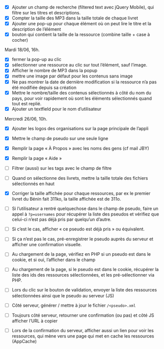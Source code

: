 - [x] Ajouter un champ de recherche (filtered text avec jQuery Mobile), qui filtre
      sur les titres et descriptions.
- [x] Compter la taille des MP3 dans la taille totale de chaque livret
- [x] Ajouter une pop-up pour chaque élément où on peut lire le titre et la
      description de l’élément
- [x] bouton qui contient la taille de la ressource (combine taille + case à
      cocher)

Mardi 18/06, 16h.

- [x] fermer la pop-up au clic
- [x] sélectionner une ressource au clic sur tout l’élément, sauf l’image.
- [x] Afficher le nombre de MP3 dans la popup
- [x] mettre une image par défaut pour les contenus sans image
- [x] Ne pas montrer la date de dernière modification si la ressource n’a pas
      été modifiée depuis sa création
- [x] Mettre le nombre/taille des contenus sélectionnés à côté du nom du pays, pour
      voir rapidement où sont les éléments sélectionnés quand tout est replié.
- [x] Ajouter un textfield pour le nom d’utilisateur

Mercredi 26/06, 10h.

- [x] Ajouter les logos des organisations sur la page principale de l’appli
- [x] Mettre le champ de pseudo sur une seule ligne
- [x] Remplir la page « À Propos » avec les noms des gens (cf mail JBY)
- [x] Remplir la page « Aide »
- [ ] Filtrer (aussi) sur les tags avec le champ de filtre
- [ ] Quand on sélectionne des livrets, mettre la taille totale des fichiers
  sélectionnés en haut


- [x] Corriger la taille affichée pour chaque ressources, par ex le premier
  livret du Bénin fait 311ko, la taille affichée est de 311o.
- [ ] Si l’utilisateur a rentré quelquechose dans le champ de pseudo, faire un
  appel à `?p=usernames` pour récupérer la liste des pseudos et vérifiez que
  celui-ci n’est pas déjà pris par quelqu’un d’autre.
- [ ] Si c’est le cas, afficher « ce pseudo est déjà pris » ou équivalent.
- [ ] Si ça n’est pas le cas, pré-enregistrer le pseudo auprès du serveur et
  afficher une confirmation visuelle.
- [ ] Au chargement de la page, vérifiez en PHP si un pseudo est dans le cookie,
  et si oui, l’afficher dans le champ
- [ ] Au chargement de la page, si le pseudo est dans le cookie, récupérer la
  liste des ids des ressources sélectionnées, et les pré-sélectionner via PHP.
- [ ] Lors du clic sur le bouton de validation, envoyer la liste des ressources
  sélectionnées ainsi que le pseudo au serveur (JS)
- [ ] Côté serveur, générer / mettre à jour le fichier `/<pseudo>.xml`
- [ ] Toujours côté serveur, retourner une confirmation (ou pas) et côté JS
  afficher l’URL à copier
- [ ] Lors de la confirmation du serveur, afficher aussi un lien pour voir les
  ressources, qui mène vers une page qui met en cache les ressources (AppCache)
